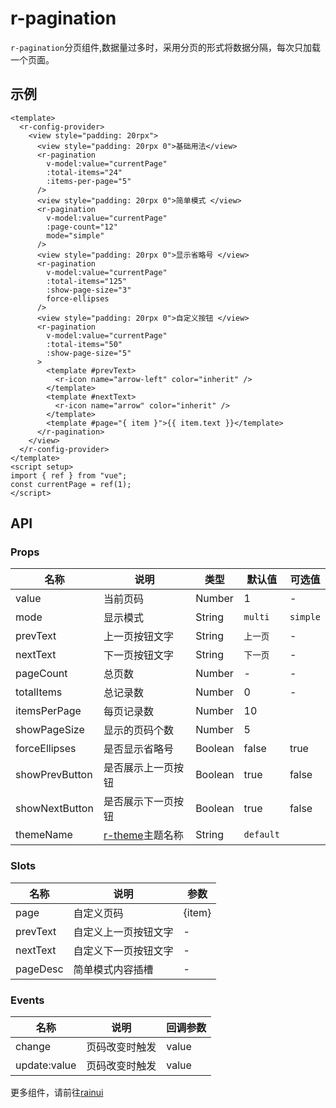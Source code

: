 # r-pagination

`r-pagination`分页组件,数据量过多时，采用分页的形式将数据分隔，每次只加载一个页面。

## 示例

```vue
<template>
  <r-config-provider>
    <view style="padding: 20rpx">
      <view style="padding: 20rpx 0">基础用法</view>
      <r-pagination
        v-model:value="currentPage"
        :total-items="24"
        :items-per-page="5"
      />
      <view style="padding: 20rpx 0">简单模式 </view>
      <r-pagination
        v-model:value="currentPage"
        :page-count="12"
        mode="simple"
      />
      <view style="padding: 20rpx 0">显示省略号 </view>
      <r-pagination
        v-model:value="currentPage"
        :total-items="125"
        :show-page-size="3"
        force-ellipses
      />
      <view style="padding: 20rpx 0">自定义按钮 </view>
      <r-pagination
        v-model:value="currentPage"
        :total-items="50"
        :show-page-size="5"
      >
        <template #prevText>
          <r-icon name="arrow-left" color="inherit" />
        </template>
        <template #nextText>
          <r-icon name="arrow" color="inherit" />
        </template>
        <template #page="{ item }">{{ item.text }}</template>
      </r-pagination>
    </view>
  </r-config-provider>
</template>
<script setup>
import { ref } from "vue";
const currentPage = ref(1);
</script>
```

## API

### Props

| 名称           | 说明                                                         | 类型    | 默认值    | 可选值   |
| -------------- | ------------------------------------------------------------ | ------- | --------- | -------- |
| value          | 当前页码                                                     | Number  | 1         | -        |
| mode           | 显示模式                                                     | String  | `multi`   | `simple` |
| prevText       | 上一页按钮文字                                               | String  | `上一页`  | -        |
| nextText       | 下一页按钮文字                                               | String  | `下一页`  | -        |
| pageCount      | 总页数                                                       | Number  | -         | -        |
| totalItems     | 总记录数                                                     | Number  | 0         | -        |
| itemsPerPage   | 每页记录数                                                   | Number  | 10        |          |
| showPageSize   | 显示的页码个数                                               | Number  | 5         |          |
| forceEllipses  | 是否显示省略号                                               | Boolean | false     | true     |
| showPrevButton | 是否展示上一页按钮                                           | Boolean | true      | false    |
| showNextButton | 是否展示下一页按钮                                           | Boolean | true      | false    |
| themeName      | [r-theme](https://ext.dcloud.net.cn/plugin?id=18661)主题名称 | String  | `default` |          |

### Slots

| 名称     | 说明                 | 参数   |
| -------- | -------------------- | ------ |
| page     | 自定义页码           | {item} |
| prevText | 自定义上一页按钮文字 | -      |
| nextText | 自定义下一页按钮文字 | -      |
| pageDesc | 简单模式内容插槽     | -      |

### Events

| 名称         | 说明           | 回调参数 |
| ------------ | -------------- | -------- |
| change       | 页码改变时触发 | value    |
| update:value | 页码改变时触发 | value    |

更多组件，请前往[rainui](https://ext.dcloud.net.cn/plugin?id=19701)
